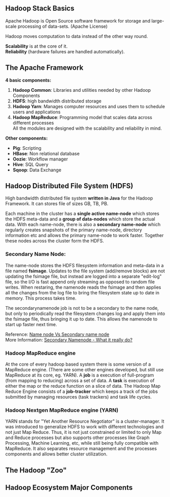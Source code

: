## Hadoop Stack Basics

Apache Hadoop is Open Source software framework for storage and large-scale processing of data-sets. 
(Apache License)

Hadoop moves computation to data instead of the other way round. 

**Scalability** is at the core of it.<br/>
**Reliability** (hardware failures are handled automatically).

## The Apache Framework

**4 basic components:**

1. **Hadoop Common**: Libraries and utilities needed by other Hadoop Components <br/>
2. **HDFS**: high bandwidth distributed storage <br/>
3. **Hadoop Yarn**: Manages computer resources and uses them to schedule users and applications <br/>
4. **Hadoop MapReduce**: Programming model that scales data across different processes <br/>
All the modules are designed with the scalability and reliability in mind.<br/>

**Other components:**

* **Pig**: Scripting <br/>
* **HBase**: Non relational database <br/>
* **Oozie**: Workflow manager <br/>
* **Hive**: SQL Query <br/>
* **Sqoop**: Data Exchange <br/>

## Hadoop Distributed File System (HDFS)
High bandwidth distributed file system **written in Java** for the Hadoop Framework. It can stores file of sizes GB, TB, PB.

Each machine in the cluster has a **single active name-node** which stores the HDFS meta-data and a **group of data-nodes** which store the actual data. With each name-node, there is also a **secondary name-node** which regularly creates snapshots of the primary name-node, directory information etc and allows the primary name-node to work faster. Together these nodes across the cluster form the HDFS.

### Secondary Name Node: 
The name-node stores the HDFS filesystem information and meta-data in a file named **fsimage**. Updates to the file system (add/remove blocks) are not updating the fsimage file, but instead are logged into a separate "edit-log" file, so the I/O is fast append only streaming as opposed to random file writes. When restaring, the namenode reads the fsimage and then applies all the changes from the log file to bring the filesystem state up to date in memory. This process takes time.

The secondarynamenode job is not to be a secondary to the name node, but only to periodically read the filesystem changes log and apply them into the fsimage file, thus bringing it up to date. This allows the namenode to start up faster next time.

Reference: [Name node Vs Secondary name node](http://stackoverflow.com/questions/19970461/name-node-vs-secondary-name-node) <br/>
More Information: [Secondary Namenode - What it really do?](http://blog.madhukaraphatak.com/secondary-namenode---what-it-really-do/)

### Hadoop MapReduce engine
At the core of every hadoop based system there is some version of a MapReduce engine. (There are some other engines developed, but still use MapReduce at its core, eg. YARN). A **job** is a execution of full-program (from mapping to reducing) across a set of data. A **task** is execution of either the map or the reduce function on a slice of data. The Hadoop Map Reduce Engine consists of a **job-tracker** which keeps a track of the jobs submitted by managing resources (task trackers) and task life cycles. 

### Hadoop Nextgen MapReduce engine (YARN)
YARN stands for "Yet Another Resource Negotiator" is a cluster-manager. It was introduced to generalize HDFS to work with different technologies and not just Map Reduce. Thus, it is not just constrained or limited to only Map and Reduce processes but also supports other processes like Graph Processing, Machine Learning, etc, while still being fully compatible with MapReduce. It also separates resource management and the processes components and allows better cluster utilization. 

## The Hadoop "Zoo"

## Hadoop Ecosystem Major Components